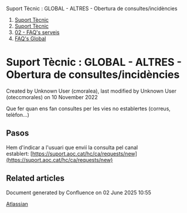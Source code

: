 Suport Tècnic : GLOBAL - ALTRES - Obertura de consultes/incidències  

1.  [Suport Tècnic](index.md)
2.  [Suport Tècnic](13893782.md)
3.  [02 - FAQ's serveis](26313393.md)
4.  [FAQ's Global](28705585.md)

Suport Tècnic : GLOBAL - ALTRES - Obertura de consultes/incidències
===================================================================

Created by Unknown User (cmoralea), last modified by Unknown User (oteccmorales) on 10 November 2022

Que fer quan ens fan consultes per les vies no establertes (correus, telèfon...)

Pasos
-----

Hem d'indicar a l'usuari que envií la consulta pel canal establert: [https://suport.aoc.cat/hc/ca/requests/new](https://suport.aoc.cat/hc/ca/requests/new)

Related articles
----------------

  

Document generated by Confluence on 02 June 2025 10:55

[Atlassian](http://www.atlassian.com/)